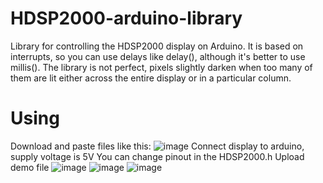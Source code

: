 # HDSP2000-arduino-library
Library for controlling the HDSP2000 display on Arduino. It is based on interrupts, so you can use delays like delay(), although it's better to use millis(). The library is not perfect, pixels slightly darken when too many of them are lit either across the entire display or in a particular column.

# Using
Download and paste files like this: ![image](https://github.com/user-attachments/assets/ddb24015-0b9f-4c36-b969-ea0fde19f843)
Connect display to arduino, supply voltage is 5V
You can change pinout in the HDSP2000.h
Upload demo file 
![image](https://github.com/user-attachments/assets/98830ed1-345b-4a39-85f1-b6d169af9ca9)
![image](https://github.com/user-attachments/assets/ac02ea6c-a5f0-47e3-ae97-9d245bbc9626)
![image](https://github.com/user-attachments/assets/f1c4ec6b-ffc5-418b-bf0b-3d5bbee4577a)




